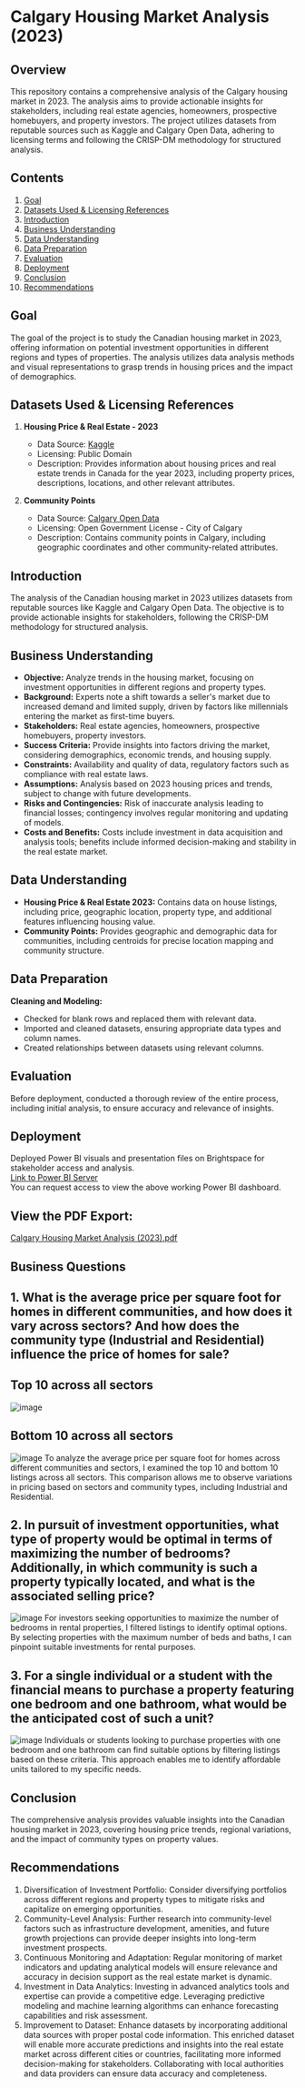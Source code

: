 # Calgary Housing Market Analysis (2023)

## Overview

This repository contains a comprehensive analysis of the Calgary housing market in 2023. The analysis aims to provide actionable insights for stakeholders, including real estate agencies, homeowners, prospective homebuyers, and property investors. The project utilizes datasets from reputable sources such as Kaggle and Calgary Open Data, adhering to licensing terms and following the CRISP-DM methodology for structured analysis.

## Contents

1. [Goal](#goal)
2. [Datasets Used & Licensing References](#datasets-used--licensing-references)
3. [Introduction](#introduction)
4. [Business Understanding](#business-understanding)
5. [Data Understanding](#data-understanding)
6. [Data Preparation](#data-preparation)
7. [Evaluation](#evaluation)
8. [Deployment](#deployment)
9. [Conclusion](#conclusion)
10. [Recommendations](#recommendations)

## Goal

The goal of the project is to study the Canadian housing market in 2023, offering information on potential investment opportunities in different regions and types of properties. The analysis utilizes data analysis methods and visual representations to grasp trends in housing prices and the impact of demographics.

## Datasets Used & Licensing References

1. **Housing Price & Real Estate - 2023**
   - Data Source: [Kaggle](https://www.kaggle.com/datasets/reenapinto/housing-price-and-real-estate-2023)
   - Licensing: Public Domain
   - Description: Provides information about housing prices and real estate trends in Canada for the year 2023, including property prices, descriptions, locations, and other relevant attributes.

2. **Community Points**
   - Data Source: [Calgary Open Data](https://data.calgary.ca/Base-Maps/Community-Points/j9ps-fyst/data)
   - Licensing: Open Government License - City of Calgary
   - Description: Contains community points in Calgary, including geographic coordinates and other community-related attributes.

## Introduction

The analysis of the Canadian housing market in 2023 utilizes datasets from reputable sources like Kaggle and Calgary Open Data. The objective is to provide actionable insights for stakeholders, following the CRISP-DM methodology for structured analysis.

## Business Understanding

- **Objective:** Analyze trends in the housing market, focusing on investment opportunities in different regions and property types.
- **Background:** Experts note a shift towards a seller's market due to increased demand and limited supply, driven by factors like millennials entering the market as first-time buyers.
- **Stakeholders:** Real estate agencies, homeowners, prospective homebuyers, property investors.
- **Success Criteria:** Provide insights into factors driving the market, considering demographics, economic trends, and housing supply.
- **Constraints:** Availability and quality of data, regulatory factors such as compliance with real estate laws.
- **Assumptions:** Analysis based on 2023 housing prices and trends, subject to change with future developments.
- **Risks and Contingencies:** Risk of inaccurate analysis leading to financial losses; contingency involves regular monitoring and updating of models.
- **Costs and Benefits:** Costs include investment in data acquisition and analysis tools; benefits include informed decision-making and stability in the real estate market.

## Data Understanding

- **Housing Price & Real Estate 2023:** Contains data on house listings, including price, geographic location, property type, and additional features influencing housing value.
- **Community Points:** Provides geographic and demographic data for communities, including centroids for precise location mapping and community structure.

## Data Preparation

**Cleaning and Modeling:**
- Checked for blank rows and replaced them with relevant data.
- Imported and cleaned datasets, ensuring appropriate data types and column names.
- Created relationships between datasets using relevant columns.

## Evaluation

Before deployment, conducted a thorough review of the entire process, including initial analysis, to ensure accuracy and relevance of insights.

## Deployment

Deployed Power BI visuals and presentation files on Brightspace for stakeholder access and analysis.  
[Link to Power BI Server](https://app.powerbi.com/groups/me/reports/84bd6331-498c-42da-9409-870add279e4a/ReportSection?experience=power-bi)  
You can request access to view the above working Power BI dashboard.

## View the PDF Export:
[Calgary Housing Market Analysis (2023).pdf](Calgary%20Housing%20Market%20Analysis%20(2023).pdf)

## Business Questions
## 1. What is the average price per square foot for homes in different communities, and how does it vary across sectors? And how does the community type (Industrial and Residential) influence the price of homes for sale?
   ## Top 10 across all sectors
![image](Calgary%20Housing%20Market%20Analysis%20(2023)_7.jpg)
   ## Bottom 10 across all sectors
![image](Calgary%20Housing%20Market%20Analysis%20(2023)_8.jpg)
To analyze the average price per square foot for homes across different communities and sectors, I examined the top 10 and bottom 10 listings across all sectors. This comparison allows me to observe variations in pricing based on sectors and community types, including Industrial and Residential.

## 2. In pursuit of investment opportunities, what type of property would be optimal in terms of maximizing the number of bedrooms? Additionally, in which community is such a property typically located, and what is the associated selling price?
![image](Calgary%20Housing%20Market%20Analysis%20(2023)_9.jpg)
For investors seeking opportunities to maximize the number of bedrooms in rental properties, I filtered listings to identify optimal options. By selecting properties with the maximum number of beds and baths, I can pinpoint suitable investments for rental purposes.

## 3. For a single individual or a student with the financial means to purchase a property featuring one bedroom and one bathroom, what would be the anticipated cost of such a unit?
![image](Calgary%20Housing%20Market%20Analysis%20(2023)_10.jpg)
Individuals or students looking to purchase properties with one bedroom and one bathroom can find suitable options by filtering listings based on these criteria. This approach enables me to identify affordable units tailored to my specific needs.

## Conclusion

The comprehensive analysis provides valuable insights into the Canadian housing market in 2023, covering housing price trends, regional variations, and the impact of community types on property values.

## Recommendations

1. Diversification of Investment Portfolio: Consider diversifying portfolios across different regions and property types to mitigate risks and capitalize on emerging opportunities.
2. Community-Level Analysis: Further research into community-level factors such as infrastructure development, amenities, and future growth projections can provide deeper insights into long-term investment prospects.
3. Continuous Monitoring and Adaptation: Regular monitoring of market indicators and updating analytical models will ensure relevance and accuracy in decision support as the real estate market is dynamic.
4. Investment in Data Analytics: Investing in advanced analytics tools and expertise can provide a competitive edge. Leveraging predictive modeling and machine learning algorithms can enhance forecasting capabilities and risk assessment.
5. Improvement to Dataset: Enhance datasets by incorporating additional data sources with proper postal code information. This enriched dataset will enable more accurate predictions and insights into the real estate market across different cities or countries, facilitating more informed decision-making for stakeholders. Collaborating with local authorities and data providers can ensure data accuracy and completeness.
